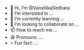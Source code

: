 - 👋 Hi, I’m @VanshikaSedhara
- 👀 I’m interested in ...
- 🌱 I’m currently learning ...
- 💞️ I’m looking to collaborate on ...
- 📫 How to reach me ...
- 😄 Pronouns: ...
- ⚡ Fun fact: ...

<!---
VanshikaSedhara/VanshikaSedhara is a ✨ special ✨ repository because its `README.md` (this file) appears on your GitHub profile.
You can click the Preview link to take a look at your changes.
--->
